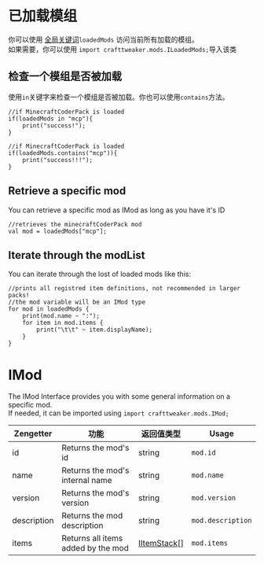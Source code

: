 # 已加载模组

你可以使用 [全局关键词](/Vanilla/Global_Functions/)`loadedMods` 访问当前所有加载的模组。  
如果需要，你可以使用 `import crafttweaker.mods.ILoadedMods;`导入该类

## 检查一个模组是否被加载

使用`in`关键字来检查一个模组是否被加载。你也可以使用`contains`方法。

```zenscript
//if MinecraftCoderPack is loaded
if(loadedMods in "mcp"){
    print("success!");
}

//if MinecraftCoderPack is loaded
if(loadedMods.contains("mcp")){
    print("success!!!");
}
```

## Retrieve a specific mod

You can retrieve a specific mod as IMod as long as you have it's ID

```zenscript
//retrieves the minecraftCoderPack mod
val mod = loadedMods["mcp"];
```

## Iterate through the modList

You can iterate through the lost of loaded mods like this:

```zenscript
//prints all registred item definitions, not recommended in larger packs!
//the mod variable will be an IMod type
for mod in loadedMods {
    print(mod.name ~ ":");
    for item in mod.items {
        print("\t\t" ~ item.displayName);
    }
}
```

# IMod

The IMod Interface provides you with some general information on a specific mod.  
If needed, it can be imported using `import crafttweaker.mods.IMod;`

| Zengetter   | 功能                                 | 返回值类型                                      | Usage             |
| ----------- | ---------------------------------- | ------------------------------------------ | ----------------- |
| id          | Returns the mod's id               | string                                     | `mod.id`          |
| name        | Returns the mod's internal name    | string                                     | `mod.name`        |
| version     | Returns the mod's version          | string                                     | `mod.version`     |
| description | Returns the mod description        | string                                     | `mod.description` |
| items       | Returns all items added by the mod | [IItemStack](/Vanilla/Items/IItemStack/)[] | `mod.items`       |